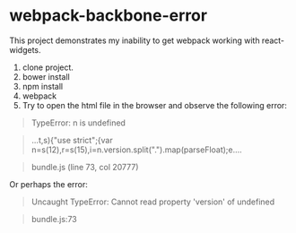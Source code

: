 # webpack-backbone-error

This project demonstrates my inability to get webpack working with react-widgets.

1. clone project.
2. bower install
3. npm install
4. webpack
5. Try to open the html file in the browser and observe the following error:

> TypeError: n is undefined

> ...t,s){"use strict";{var n=s(12),r=s(15),i=n.version.split(".").map(parseFloat);e....

> bundle.js (line 73, col 20777)

Or perhaps the error:

> Uncaught TypeError: Cannot read property 'version' of undefined

> bundle.js:73
